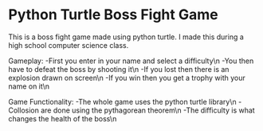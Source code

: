 # Python Turtle Boss Fight Game
This is a boss fight game made using python turtle. I made this during a high school computer science class.

Gameplay: 
-First you enter in your name and select a difficulty\n
-You then have to defeat the boss by shooting it\n
-If you lost then there is an explosion drawn on screen\n
-If you win then you get a trophy with your name on it\n

Game Functionality:
-The whole game uses the python turtle library\n
-Collosion are done using the pythagorean theorem\n
-The difficulty is what changes the health of the boss\n
